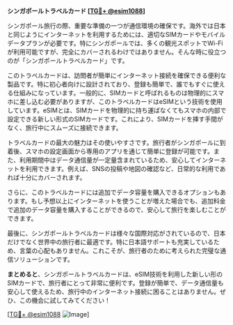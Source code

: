 **シンガポールトラベルカード [[TG💪+ @esim1088](https://t.me/s/esim1088)]**

シンガポール旅行の際、重要な準備の一つが通信環境の確保です。海外では日本と同じようにインターネットを利用するためには、適切なSIMカードやモバイルデータプランが必要です。特にシンガポールでは、多くの観光スポットでWi-Fiが利用可能ですが、完全にカバーされるわけではありません。そんな時に役立つのが「シンガポールトラベルカード」です。

このトラベルカードは、訪問者が簡単にインターネット接続を確保できる便利な製品です。特に初心者向けに設計されており、登録も簡単で、誰でもすぐに使える仕組みになっています。一般的に、SIMカードと呼ばれるものは物理的にスマホに差し込む必要がありますが、このトラベルカードはeSIMという技術を使用しています。eSIMとは、SIMカードを物理的に持ち運ばなくてもスマホの内部で設定できる新しい形式のSIMカードです。これにより、SIMカードを挿す手間がなく、旅行中にスムーズに接続できます。

トラベルカードの最大の魅力はその使いやすさです。旅行者がシンガポールに到着後、スマホの設定画面から専用のアプリを通じて簡単に登録が可能です。また、利用期間中はデータ通信量が一定量含まれているため、安心してインターネットを利用できます。例えば、SNSの投稿や地図の確認など、日常的な利用であれば十分にカバーされます。

さらに、このトラベルカードには追加でデータ容量を購入できるオプションもあります。もし予想以上にインターネットを使うことが増えた場合でも、追加料金で追加のデータ容量を購入することができるので、安心して旅行を楽しむことができます。

最後に、シンガポールトラベルカードは様々な国際対応がされているので、日本だけでなく世界中の旅行者に最適です。特に日本語サポートも充実しているため、言葉の心配もありません。これこそが、旅行者のために考えられた完璧な通信ソリューションです。

**まとめると**、シンガポールトラベルカードは、eSIM技術を利用した新しい形のSIMカードで、旅行者にとって非常に便利です。登録が簡単で、データ通信量も安心して使えるため、旅行中のインターネット接続に困ることはありません。ぜひ、この機会に試してみてください！

[[TG💪+ @esim1088](https://t.me/s/esim1088) ![Image](https://i.postimg.cc/Y0z9fWf4/image.png)]